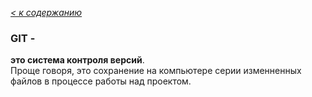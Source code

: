 [*< к содержанию*](./readme.md)

### **GIT** -
**это система контроля версий**.  
Проще говоря, это сохранение на компьютере серии изменненных файлов в процессе работы над проектом.




